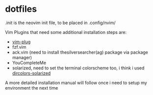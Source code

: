 # dotfiles

.init is the neovim init file, to be placed in .config/nvim/

Vim Plugins that need some additional installation steps are:
* [vim-plug](https://github.com/junegunn/vim-plug)
* fzf.vim
* ack.vim (need to install thesilversearcher(ag) package via package manager)
* YouCompleteMe 
* solarized, need to set the terminal colorscheme too, i think i used [dircolors-solarized](https://github.com/seebi/dircolors-solarized)

A more detailed installation manual will follow once i need to setup my environment the next time

